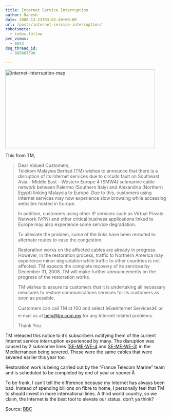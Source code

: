 ```yaml
---
title: Internet Service Interruption
author: Danesh
date: 2008-12-23T03:02:40+00:00
url: /posts/internet-service-interruption/
robotsmeta:
  - index,follow
pvc_views:
  - 6043
dsq_thread_id:
  - 889867390

---
```

<img loading="lazy" class="alignnone size-full wp-image-1083" title="internet-interruption-map" src="/wp-content/uploads/2008/12/internet-interruption-map.gif" alt="internet-interruption-map" width="466" height="245" />

This from TM,

> Dear Valued Customers,  
> Telekom Malaysia Berhad (TM) wishes to announce that there is a disruption of its Internet services due to circuits fault on Southeast Asia &#8211; Middle East &#8211; Western Europe 4 (SMW4) submarine cable network between Palermo (Southern Italy) and Alexandria (Northern Egypt) linking Malaysia to Europe. Due to this, customers using Internet services may now experience slow browsing while accessing websites hosted in Europe.
> 
> In addition, customers using other IP services such as Virtual Private Network (VPN) and other critical business applications linked to Europe may also experience some service degradation.
> 
> To alleviate the problem, some of the links have been rerouted to alternate routes to ease the congestion.
> 
> Restoration works on the affected cables are already in progress. However, in the restoration process, traffic to Northern America may experience minor degradation while traffic to other countries is not affected. TM expects the complete recovery of its services by December 31, 2008. TM will make further announcements on the progress of the restoration works.
> 
> TM wishes to assure its customers that it is undertaking all necessary measures to restore communications services for its customers as soon as possible.
> 
> Customers can call TM at 100 and select â€œInternet Servicesâ€ or e-mail us at help@tm.com.my for any Internet related problems.
> 
> Thank You.

TM released this notice to it&#8217;s subscribers notifying them of the current Internet service interruption experienced by many. The disruption was caused by 2 submarine lines ([SE-ME-WE-4][1] and [SE-ME-WE-3][2]) in the Mediterranean being severed. These were the same cables that were severed earlier this year too.

Restoration work is being carried out by the &#8220;France Telecom Marine&#8221; team and is scheduled to be completed by end of year or sooner.Â 

To be frank, I can&#8217;t tell the difference because my Internet has always been bad. Instead of spending billions on fibre to home, I personally feel that TM to should invest in more international lines. A third world country, so we claim, the Internet is the best tool to elevate our status. don&#8217;t ya think?

Source: [BBC][3]

 [1]: http://www.seamewe4.com/
 [2]: http://www.seamewe3.com/
 [3]: http://news.bbc.co.uk/2/hi/technology/7795320.stm